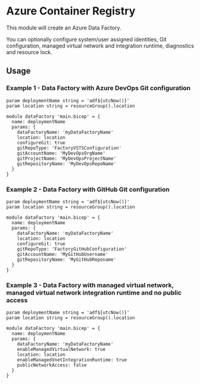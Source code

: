 # Azure Container Registry
This module will create an Azure Data Factory.

You can optionally configure system/user assigned identities, Git configuration, managed virtual network and integration runtime, diagnostics and resource lock.
## Usage

### Example 1 - Data Factory with Azure DevOps Git configuration
``` bicep
param deploymentName string = 'adf${utcNow()}'
param location string = resourceGroup().location

module dataFactory 'main.bicep' = {
  name: deploymentName
  params: {
    dataFactoryName: 'myDataFactoryName'    
    location: location        
    configureGit: true
    gitRepoType: 'FactoryVSTSConfiguration'
    gitAccountName: 'MyDevOpsOrgName'
    gitProjectName: 'MyDevOpsProjectName'
    gitRepositoryName: 'MyDevOpsRepoName'
  }
}
```

### Example 2 - Data Factory with GitHub Git configuration
``` bicep
param deploymentName string = 'adf${utcNow()}'
param location string = resourceGroup().location

module dataFactory 'main.bicep' = {
  name: deploymentName
  params: {
    dataFactoryName: 'myDataFactoryName'    
    location: location        
    configureGit: true    
    gitRepoType: 'FactoryGitHubConfiguration'
    gitAccountName: 'MyGitHubUsername'
    gitRepositoryName: 'MyGitHubReponame'
  }
}
```

### Example 3 - Data Factory with managed virtual network, managed virtual network integration runtime and no public access
``` bicep
param deploymentName string = 'adf${utcNow()}'
param location string = resourceGroup().location

module dataFactory 'main.bicep' = {
  name: deploymentName
  params: {
    dataFactoryName: 'myDataFactoryName'
    enableManagedVirtualNetwork: true
    location: location
    enableManagedVnetIntegrationRuntime: true
    publicNetworkAccess: false
  }
}